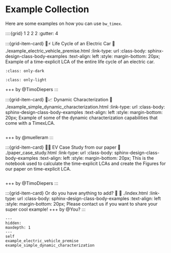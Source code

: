 # Example Collection

Here are some examples on how you can use `bw_timex`.

::::{grid} 1 2 2 2
:gutter: 4

:::{grid-item-card} 🚗⚡ Life Cycle of an Electric Car
:link: ./example_electric_vehicle_premise.html
:link-type: url
:class-body: sphinx-design-class-body-examples
:text-align: left
:style: margin-bottom: 20px;
Example of a time-explicit LCA of the entire life cycle of an electric car.
```{image} ./data/ev_lifecycle_dark.svg
:class: only-dark
```
```{image} ./data/ev_lifecycle_light.svg
:class: only-light
```
+++
by @TimoDiepers
:::

:::{grid-item-card} 🌿📈 Dynamic Characterization
:link: ./example_simple_dynamic_characterization.html
:link-type: url
:class-body: sphinx-design-class-body-examples
:text-align: left
:style: margin-bottom: 20px;
Example of some of the dynamic characterization capabilities that come with a TimexLCA.
```{image} ./data/dynamic_characterization.svg
```
+++
by @muelleram
:::

:::{grid-item-card} 📄🚗 EV Case Study from our paper
:link: ./paper_case_study.html
:link-type: url
:class-body: sphinx-design-class-body-examples
:text-align: left
:style: margin-bottom: 20px;
This is the notebook used to calculate the time-explicit LCAs and create the Figures for our paper
on time-explicit LCA.
```{image} ./data/paper_radiative_forcing.svg
```
+++
by @TimoDiepers
:::

:::{grid-item-card} Or do you have anything to add? 🧐
:link: ./index.html
:link-type: url
:class-body: sphinx-design-class-body-examples
:text-align: left
:style: margin-bottom: 20px;
Please contact us if you want to share your super cool example!
+++
by @You?
:::


```{toctree}
---
hidden:
maxdepth: 1
---
self
example_electric_vehicle_premise
example_simple_dynamic_characterization
```
